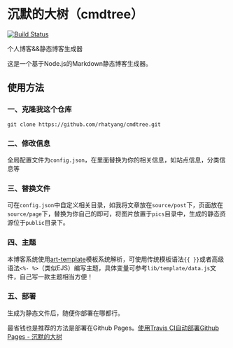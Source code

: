 # 沉默的大树（cmdtree）

[![Build Status](https://www.travis-ci.org/rhatyang/cmdtree.svg?branch=master)](https://www.travis-ci.org/rhatyang/cmdtree)

个人博客&&静态博客生成器

这是一个基于Node.js的Markdown静态博客生成器。

## 使用方法

### 一、克隆我这个仓库

```
git clone https://github.com/rhatyang/cmdtree.git
```

### 二、修改信息

全局配置文件为`config.json`，在里面替换为你的相关信息，如站点信息，分类信息等

### 三、替换文件

可在`config.json`中自定义相关目录，如我将文章放在`source/post`下，页面放在`source/page`下，替换为你自己的即可，将图片放置于`pics`目录中，生成的静态资源位于`public`目录下。

### 四、主题

本博客系统使用[art-template](https://github.com/aui/art-template)模板系统解析，可使用传统模板语法`{{ }}`或者高级语法`<%- %>`（类似EJS）编写主题，具体变量可参考`lib/template/data.js`文件，自己写一款主题相当方便！

### 五、部署

生成为静态文件后，随便你部署在哪都行。

最省钱也是推荐的方法是部署在Github Pages。[使用Travis CI自动部署Github Pages - 沉默的大树](https://cmdtree.com/blog/2018/01/travis-ci-auto-deploy-github-pages.html)
